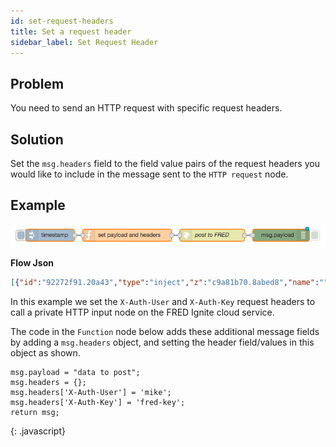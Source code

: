 ```yaml
---
id: set-request-headers
title: Set a request header
sidebar_label: Set Request Header
---
```


## Problem

You need to send an HTTP request with specific request headers.

## Solution

Set the `msg.headers` field to the field value pairs of the request headers you would like to include in the
message sent to the <code class="node">HTTP request</code> node.

## Example

![](../assets/httpRequests/set-request-header.png)

<b>Flow Json</b>
~~~json
[{"id":"92272f91.20a43","type":"inject","z":"c9a81b70.8abed8","name":"","topic":"","payload":"","payloadType":"date","repeat":"","crontab":"","once":false,"x":120,"y":760,"wires":[["af92df2f.3032e"]]},{"id":"64da113d.24a75","type":"http request","z":"c9a81b70.8abed8","name":"post to FRED","method":"POST","ret":"txt","url":"http://mike.fred.sensetecnic.com/api/test","tls":"","x":520,"y":760,"wires":[["31ab53be.5111dc"]]},{"id":"af92df2f.3032e","type":"function","z":"c9a81b70.8abed8","name":"set payload and headers","func":"msg.payload = \"data to post\";\nmsg.headers = {};\nmsg.headers['X-Auth-User'] = 'mike';\nmsg.headers['X-Auth-Key'] = 'fred-key';\n\nreturn msg;","outputs":1,"noerr":0,"x":310,"y":760,"wires":[["64da113d.24a75"]]},{"id":"31ab53be.5111dc","type":"debug","z":"c9a81b70.8abed8","name":"","active":true,"console":"false","complete":"false","x":690,"y":760,"wires":[]}]
~~~



In this example we set the `X-Auth-User` and `X-Auth-Key` request headers to call a
private HTTP input node on the FRED Ignite cloud service.

The code in the <code class="node">Function</code> node below adds these additional message
fields by adding a `msg.headers` object, and setting the header field/values in this object as shown.

~~~text
msg.payload = "data to post";
msg.headers = {};
msg.headers['X-Auth-User'] = 'mike';
msg.headers['X-Auth-Key'] = 'fred-key';
return msg;
~~~
{: .javascript}

